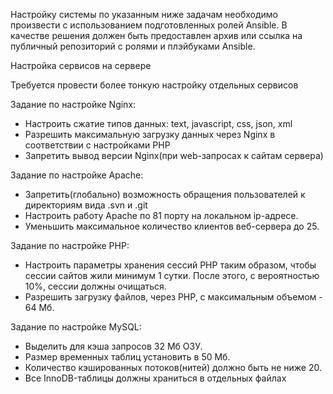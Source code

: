 Настройку системы по указанным ниже задачам необходимо произвести с использованием подготовленных ролей Ansible.
В качестве решения должен быть предоставлен архив или ссылка на публичный репозиторий с ролями и плэйбуками Ansible.


Настройка сервисов на сервере

Требуется провести более тонкую настройку отдельных сервисов

Задание по настройке Nginx:
 * Настроить сжатие типов данных: text, javascript, css, json, xml
 * Разрешить максимальную загрузку данных через Nginx в соответствии с настройками PHP
 * Запретить вывод версии Nginx(при web-запросах к сайтам сервера)

Задание по настройке Apache:
 * Запретить(глобально) возможность обращения пользователей к директориям вида .svn и .git
 * Настроить работу Apache по 81 порту на локальном ip-адресе.
 * Уменьшить максимальное количество клиентов веб-сервера до 25.

Задание по настройке PHP:
 * Настроить параметры хранения сессий PHP таким образом, чтобы сессии сайтов жили минимум 1 сутки. После этого, с вероятностью 10%, сессии должны очищаться.
 * Разрешить загрузку файлов, через PHP, с максимальным объемом - 64 Мб.

Задание по настройке MySQL:
 * Выделить для кэша запросов 32 Мб ОЗУ.
 * Размер временных таблиц установить в 50 Мб.
 * Количество кэшированных потоков(нитей) должно быть не ниже 20.
 * Все InnoDB-таблицы должны храниться в отдельных файлах
